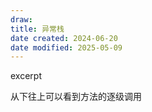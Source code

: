 ```yaml
---
draw:
title: 异常栈
date created: 2024-06-20
date modified: 2025-05-09
---
```


excerpt

<!-- more -->

从下往上可以看到方法的逐级调用
